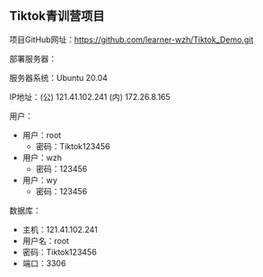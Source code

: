 ## Tiktok青训营项目

项目GitHub网址：https://github.com/learner-wzh/Tiktok_Demo.git

部署服务器：

服务器系统：Ubuntu 20.04

IP地址：(公) 121.41.102.241 (内) 172.26.8.165

用户：

- 用户：root
  - 密码：Tiktok123456
- 用户：wzh
  - 密码：123456
- 用户：wy
  - 密码：123456



数据库：

- 主机：121.41.102.241
- 用户名：root
- 密码：Tiktok123456
- 端口：3306